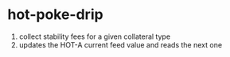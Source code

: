 # hot-poke-drip
1. collect stability fees for a given collateral type
2. updates the HOT-A current feed value and reads the next one
